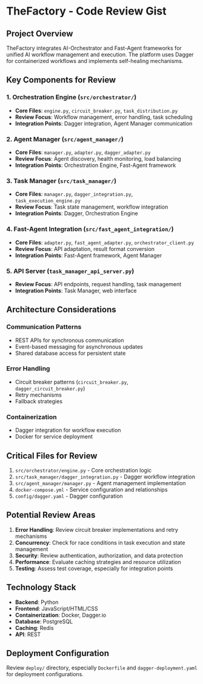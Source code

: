 # TheFactory - Code Review Gist

## Project Overview
TheFactory integrates AI-Orchestrator and Fast-Agent frameworks for unified AI workflow management and execution. The platform uses Dagger for containerized workflows and implements self-healing mechanisms.

## Key Components for Review

### 1. Orchestration Engine (`src/orchestrator/`)
- **Core Files**: `engine.py`, `circuit_breaker.py`, `task_distribution.py`
- **Review Focus**: Workflow management, error handling, task scheduling
- **Integration Points**: Dagger integration, Agent Manager communication

### 2. Agent Manager (`src/agent_manager/`)
- **Core Files**: `manager.py`, `adapter.py`, `dagger_adapter.py`
- **Review Focus**: Agent discovery, health monitoring, load balancing
- **Integration Points**: Orchestration Engine, Fast-Agent framework

### 3. Task Manager (`src/task_manager/`)
- **Core Files**: `manager.py`, `dagger_integration.py`, `task_execution_engine.py`
- **Review Focus**: Task state management, workflow integration
- **Integration Points**: Dagger, Orchestration Engine

### 4. Fast-Agent Integration (`src/fast_agent_integration/`)
- **Core Files**: `adapter.py`, `fast_agent_adapter.py`, `orchestrator_client.py`
- **Review Focus**: API adaptation, result format conversion
- **Integration Points**: Fast-Agent framework, Agent Manager

### 5. API Server (`task_manager_api_server.py`)
- **Review Focus**: API endpoints, request handling, task management
- **Integration Points**: Task Manager, web interface

## Architecture Considerations

### Communication Patterns
- REST APIs for synchronous communication
- Event-based messaging for asynchronous updates
- Shared database access for persistent state

### Error Handling
- Circuit breaker patterns (`circuit_breaker.py`, `dagger_circuit_breaker.py`)
- Retry mechanisms
- Fallback strategies

### Containerization
- Dagger integration for workflow execution
- Docker for service deployment

## Critical Files for Review

1. `src/orchestrator/engine.py` - Core orchestration logic
2. `src/task_manager/dagger_integration.py` - Dagger workflow integration
3. `src/agent_manager/manager.py` - Agent management implementation
4. `docker-compose.yml` - Service configuration and relationships
5. `config/dagger.yaml` - Dagger configuration

## Potential Review Areas

1. **Error Handling**: Review circuit breaker implementations and retry mechanisms
2. **Concurrency**: Check for race conditions in task execution and state management
3. **Security**: Review authentication, authorization, and data protection
4. **Performance**: Evaluate caching strategies and resource utilization
5. **Testing**: Assess test coverage, especially for integration points

## Technology Stack

- **Backend**: Python
- **Frontend**: JavaScript/HTML/CSS
- **Containerization**: Docker, Dagger.io
- **Database**: PostgreSQL
- **Caching**: Redis
- **API**: REST

## Deployment Configuration
Review `deploy/` directory, especially `Dockerfile` and `dagger-deployment.yaml` for deployment configurations.
